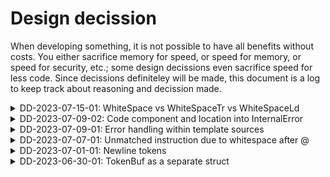 # Design decission

When developing something, it is not possible to have all benefits without
costs. You either sacrifice memory for speed, or speed for memory, or speed for
security, etc.; some design decissions even sacrifice speed for less code. Since
decissions definiteley will be made, this document is a log to keep track about
reasoning and decission made.



<details>
<summary>DD-2023-07-15-01: WhiteSpace vs WhiteSpaceTr vs WhiteSpaceLd</summary>
When tokenizing text, it is helpfult to distinguish between different
whitespaces. For example, if line starts with white space before text, or there
is a white space after text before newline symbol.

This information helps to print warnings about unwanted whitespaces in text,
it allows for easier error detection, because we could use indentation level
to analyze input and make an informed guess about which tag was forgotten. This
in itself is nothing to decide on - trailing and leading whitespaces are useful
as Tokens.

The challange is in question how to clasify a whitespace that is the only token
in whole line? Whould it be classified as WhiteSpaceLd, because it is the
leading whitespace, but there is no text that follows? Should it be clasified
as WhiteSpaceTr, because it is a trailing WhiteSpace, but there is no text
preceding it? Or should it be clasified just as WhiteSpace, since it is not
leading nor trailing.

In this context text means tags, tag body contents, etc. anything that is not
whitespace not newline. I.e. not "\t\r\n ".

WhiteSpaceTr - we define a trailing white space as a whitespace that follows
text and is the last token in line (before newline). This definition
disqualifies this token as whitespace-only-line token.

WhiteSpaceLd - we define leading white space as a whitespace that precedes text
and follows after newline token; thus disqualified.

Now the question is - should we use just a WhiteSpace or create a new Token
type, something like whole-line-white-space or similar?

In a way if we use the definitions above, it is implicitly known that if there
is a WhiteSpace Token that is followed by Newline Token, it must be empty line,
because otherwise WhiteSpaceLd or WhiteSpaceTr would be returned instead.

OTOH from users perspective it would be more convenient to write analysis if we
already know that this is white-space-only line. This approach moves complexity
from user to Tokenizer.

I've decided to make library use easier from users perspective at a cost with
higher complexity for Tokenizer. Thus we have a special token WhiteSpaceWhole
that is returned when there is only white space in line.

If there is a whitespace that is not followed with Newline Token, it is not
classified as WhiteSpaceWhole. It is just a WhiteSpace. The logic behind this is
that WhiteSpaceWhole is for whitespaces that span over whole line, but in this
case that span is not considered as a line, since there is no newline character
at the end, thus it is just a WhiteSpace.
</details>



<details>
<summary>DD-2023-07-09-02: Code component and location into InternalError</summary>
When Tokenizer fails with InternalError, it is hard to find what the cause is
and from where the error is even emitted. So i've decided that it is necessary
to extend InternalError with extra arguments, that contain Component and 
source file line.

Using this we could see if error happened in Tokenizer, TokenBuf or any other
component. Then line number would allow us to search for relevant code, since
we know which files contain which component code.
</details>



<details>
<summary>DD-2023-07-09-01: Error handling within template sources</summary>
When there are some errors in template source that are related to instruction
parsing, for example "@include)(", wrong parenthesis, Tokenizer should continue
tokenization and return UnescapedAt + Defered tokens instead of failing
completeley.

This style is chosen, because i believe that bad input is not an error for
Tokenizer since a higher layer component could analyze those tokens and make
better suggestions. Since Tokenizer could not understand input, it switches back
to Defered token parsing state (it seems the most logical approach at the
moment).

Tokenizer is allowed to fail only when it has hit error related to it's state,
memory constraints, etc., but not because template source is bad.

In future maybe we could add limit, that if there are too many errors, then
Tokenizer is allowed to fail.
</details>



<details>
<summary>DD-2023-07-07-01: Unmatched instruction due to whitespace after @</summary>
This one seems really hard to decide. What would be correct tokenization result
when template contains string "@ include(path)".

We have decided upfront that we will not accept such an error in template
source. But the question now is, how do we tokenize this.

First returned token should be UnescapedAt, but what should be the following
tokens. At the moment i have two ideas:
1) Switch Tokenizer into ExpectDefered state and let it return whatever it does.
The drawback to this approach is that source text will be reparsed again. The
advantage is that from user's perspective tokenization is consistent.
2) Return whitespace tokens, and then defered token for anything that follows.
Advantage to this is that, since we have already parsed that data, there is no
need to do it again, the information is known and we return it in tokens.
Another advantage is that Phantom warning tokens can be exactly tied to Deref
token that could have been an instruction, if it really matched instruction
name.

OTOH this can be minimized, because Phantom token could be tied to UnescapedAt,
with positive offset in bytes. Thus achieving the same result with a bit more
information.

At the moment i have decided to use 1st approach, but later in future this
behavior could be changed. At the moment the reasonging is this - whitespaces
are not tokenized without reason, thus we keep them in Defered tokens. In
future when we will want to detect whitespaces after tag-start-closes, this
could change.

But what i do not want a the moment is - return whitespace Token for each
space between words, since this seems wasteful to RAM without any particular
gain. But what i would like to have though is - whitespace detection at line
start, and whitespace detection at line end.
</details>



<details>
<summary>DD-2023-07-01-01: Newline tokens</summary>
At first when i started out, i had decided to use only WhiteSpace token to match
all white spaces including newlines. This seemed a nice solution, since newlines
do not provide anything to tokenization and parsing (so i thought). Advantage to
this was that there are less tokens, thus less iterations, thus faster
tokenization. But to have user friendly error warnings, it is necessary to know
line number in specific file, thus counting newlines became a necessity. At first
implementation i did count newlines internally, but there is a problem with
Tokenizer.return_tokenized guards; it is not possible to update line number for
Tokenizer in an easy manner.

If we look at human readable HTML file that is a template, it is expected that
most tokens will not have newlines at all, even many WhiteSpace tags will not
contain newlines. At the moment the only Token that can contain newlines is
WhiteSpace. The inconvenience that WhiteSpace containint newlines creates is
that Tokenizer must know how many lines it must move forward once a Token is
consumed from buffer.

My considered solutions:

### 1) Add num_lines property in Span.
While this seems an easy solution, it seems wasteful towards RAM, since all
other tokens most probably will not have any newline at all. So it is expensive
to increase Span size for no reason at all.

### 2) We can store number of used lines per Token inside tokenbuf.
This is somewhat memory friendlier, since tokenbuf does not grow too big 
anyways. The drawback to this though is that token consumers do not know how
many lines returned Token consumes. It can be calculated in atleast two ways:
- iterate through token bytes and count "\n" characters,
- fetch next token and calculate diff between line properties.

### 3) Change TokenBody::WhiteSpace so that it tuple of Span and usize.
This seems wasteful, since whole TokenBody size will increase, thus there is
no gain if compared to scenario 1. Another drawback is that this creates
necessity to for specific Enum handling, thus more code.

### 4) Deactivate tokenbuf guards for WhiteSpace.
While tempting, this would decrease efficiency for guards to catch bugs. I would
like to avoid this.

### 5) Create a special Phantom token that represents line change.
This seems to be a wasteful approach in a sense that each newline that is
tokenized as WhiteSpace will have a follow-up token just to adjust line
number. Advantage of this approach is that this Phantom token is
returned only when one or more newlines were tokenized, thus non-newline
WhiteSpace tokens does not increase memory requirements. Another advantage is
that new line positioning token could be useful for other puproses, like
we could reason about indentation.

### 6) Create Newline token [CHOSEN]
Since we need to know line number changes, we might as well have a special
tokens for that. I can think of two ways how this could be done:
1) Have a special WhiteSpaceWithNl token, that contains only whitespaces,
and ends at "\n", thus it increases line number by 1.
2) Have a Newline only Token, that is matched always when newlines are matched
[CHOSEN].

If we vote for speed, then 1st way should be the way to go, since this would
produce less tokens. OTOH if we think about HTML as a template, there should not
be many whitespaces before the newline at the end of line. Considering this from
usability perspective, we might want to emit warnings if there are trailing 
whitespaces at the end before newlines; if we use Newline approach, then this
does not require any extra work on Tokens, since they already are, whereas in
WhiteSpaceWithNl case, we would have to analyze if WhiteSpaceWithNl contains
just newline characters or any other whitespaces.

Thus this decission now states that WhiteSpace token contains all white spaces
except newlines. Newline token contains newline symbols, that could be "\n" or
"\r\n" since some file encodings end lines like that.
</details>



<details>
<summary>DD-2023-06-30-01: TokenBuf as a separate struct</summary>
When i started to implement Tokenizer, i used simple Vec as a token buffer. It
turned out not to be a good enough idea. The problem with that approach is that
there is a function Tokenizer.tokenbuf_push which takes &mut Tokenizer, but in
some cases when analyzing input source we take `&self.region[index]` reference,
thus it makes it impossible to push any new token while read reference is held.
This is imposed by Rust's borrow checker.

Thus i have decided to refactor TokenBuf out as a separate struct. For now it
is not intended to be used by anything else but Tokenizer, thus will not move it
to separate module.

Now it is possible to access input source and tokenbuf at the same time using
```rust
let src = &self.region[index];
let tb = &mut self.tokenbuf;
```
</details>



<!-- EOF -->